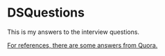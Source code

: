 # DSQuestions

This is my answers to the interview questions.

[For references, there are some answers from Quora.](https://datascienceinterview.quora.com/Answers-1)

